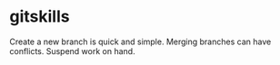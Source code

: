 # gitskills
Create a new branch is quick and simple.
Merging branches can have conflicts.
Suspend work on hand.
